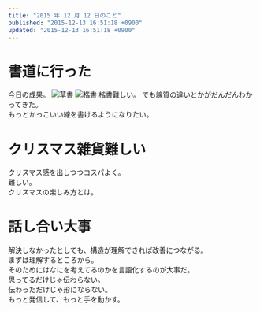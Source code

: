 ```yaml
---
title: "2015 年 12 月 12 日のこと"
published: "2015-12-13 16:51:18 +0900"
updated: "2015-12-13 16:51:18 +0900"
---
```


# 書道に行った

今日の成果。
![草書](/images/2015/12/13/20151212-1.jpg)
![楷書](/images/2015/12/13/20151212-2.jpg)
楷書難しい。
でも線質の違いとかがだんだんわかってきた。  
もっとかっこいい線を書けるようになりたい。

# クリスマス雑貨難しい

クリスマス感を出しつつコスパよく。  
難しい。  
クリスマスの楽しみ方とは。

# 話し合い大事

解決しなかったとしても、構造が理解できれば改善につながる。  
まずは理解するところから。  
そのためにはなにを考えてるのかを言語化するのが大事だ。  
思ってるだけじゃ伝わらない。  
伝わっただけじゃ形にならない。  
もっと発信して、もっと手を動かす。
